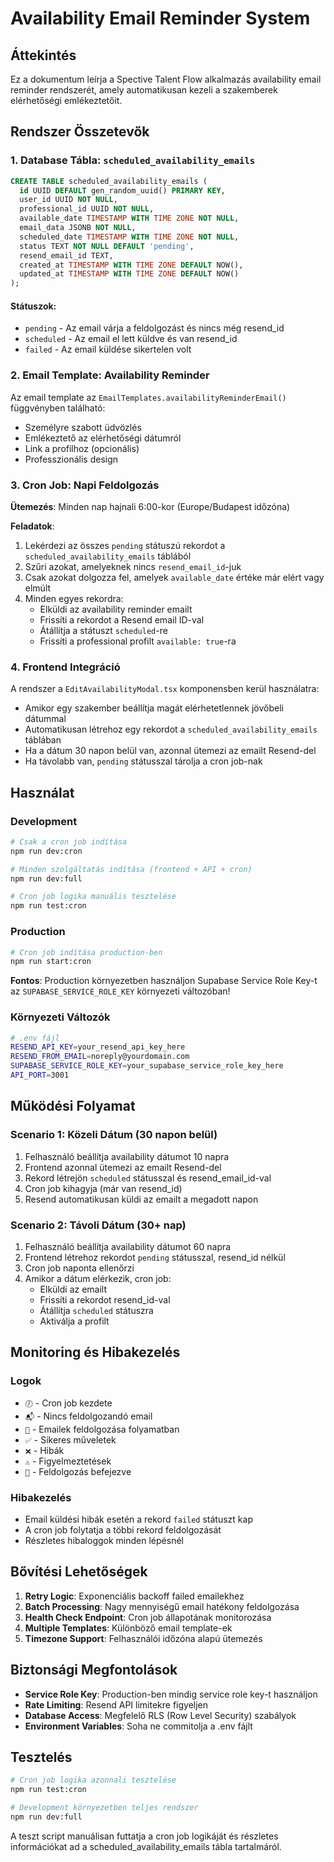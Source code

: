 # Availability Email Reminder System

## Áttekintés

Ez a dokumentum leírja a Spective Talent Flow alkalmazás availability email reminder rendszerét, amely automatikusan kezeli a szakemberek elérhetőségi emlékeztetőit.

## Rendszer Összetevők

### 1. Database Tábla: `scheduled_availability_emails`

```sql
CREATE TABLE scheduled_availability_emails (
  id UUID DEFAULT gen_random_uuid() PRIMARY KEY,
  user_id UUID NOT NULL,
  professional_id UUID NOT NULL,
  available_date TIMESTAMP WITH TIME ZONE NOT NULL,
  email_data JSONB NOT NULL,
  scheduled_date TIMESTAMP WITH TIME ZONE NOT NULL,
  status TEXT NOT NULL DEFAULT 'pending',
  resend_email_id TEXT,
  created_at TIMESTAMP WITH TIME ZONE DEFAULT NOW(),
  updated_at TIMESTAMP WITH TIME ZONE DEFAULT NOW()
);
```

#### Státuszok:
- `pending` - Az email várja a feldolgozást és nincs még resend_id
- `scheduled` - Az email el lett küldve és van resend_id
- `failed` - Az email küldése sikertelen volt

### 2. Email Template: Availability Reminder

Az email template az `EmailTemplates.availabilityReminderEmail()` függvényben található:
- Személyre szabott üdvözlés
- Emlékeztető az elérhetőségi dátumról
- Link a profilhoz (opcionális)
- Professzionális design

### 3. Cron Job: Napi Feldolgozás

**Ütemezés**: Minden nap hajnali 6:00-kor (Europe/Budapest időzóna)

**Feladatok**:
1. Lekérdezi az összes `pending` státuszú rekordot a `scheduled_availability_emails` táblából
2. Szűri azokat, amelyeknek nincs `resend_email_id`-juk
3. Csak azokat dolgozza fel, amelyek `available_date` értéke már elért vagy elmúlt
4. Minden egyes rekordra:
   - Elküldi az availability reminder emailt
   - Frissíti a rekordot a Resend email ID-val
   - Átállítja a státuszt `scheduled`-re
   - Frissíti a professional profilt `available: true`-ra

### 4. Frontend Integráció

A rendszer a `EditAvailabilityModal.tsx` komponensben kerül használatra:
- Amikor egy szakember beállítja magát elérhetetlennek jövőbeli dátummal
- Automatikusan létrehoz egy rekordot a `scheduled_availability_emails` táblában
- Ha a dátum 30 napon belül van, azonnal ütemezi az emailt Resend-del
- Ha távolabb van, `pending` státusszal tárolja a cron job-nak

## Használat

### Development

```bash
# Csak a cron job indítása
npm run dev:cron

# Minden szolgáltatás indítása (frontend + API + cron)
npm run dev:full

# Cron job logika manuális tesztelése
npm run test:cron
```

### Production

```bash
# Cron job indítása production-ben
npm run start:cron
```

**Fontos**: Production környezetben használjon Supabase Service Role Key-t az `SUPABASE_SERVICE_ROLE_KEY` környezeti változóban!

### Környezeti Változók

```bash
# .env fájl
RESEND_API_KEY=your_resend_api_key_here
RESEND_FROM_EMAIL=noreply@yourdomain.com
SUPABASE_SERVICE_ROLE_KEY=your_supabase_service_role_key_here
API_PORT=3001
```

## Működési Folyamat

### Scenario 1: Közeli Dátum (30 napon belül)
1. Felhasználó beállítja availability dátumot 10 napra
2. Frontend azonnal ütemezi az emailt Resend-del
3. Rekord létrejön `scheduled` státusszal és resend_email_id-val
4. Cron job kihagyja (már van resend_id)
5. Resend automatikusan küldi az emailt a megadott napon

### Scenario 2: Távoli Dátum (30+ nap)
1. Felhasználó beállítja availability dátumot 60 napra  
2. Frontend létrehoz rekordot `pending` státusszal, resend_id nélkül
3. Cron job naponta ellenőrzi
4. Amikor a dátum elérkezik, cron job:
   - Elküldi az emailt
   - Frissíti a rekordot resend_id-val
   - Átállítja `scheduled` státuszra
   - Aktiválja a profilt

## Monitoring és Hibakezelés

### Logok
- `🕖` - Cron job kezdete
- `📬` - Nincs feldolgozandó email
- `📧` - Emailek feldolgozása folyamatban
- `✅` - Sikeres műveletek
- `❌` - Hibák
- `⚠️` - Figyelmeztetések
- `🎉` - Feldolgozás befejezve

### Hibakezelés
- Email küldési hibák esetén a rekord `failed` státuszt kap
- A cron job folytatja a többi rekord feldolgozását
- Részletes hibaloggok minden lépésnél

## Bővítési Lehetőségek

1. **Retry Logic**: Exponenciális backoff failed emailekhez
2. **Batch Processing**: Nagy mennyiségű email hatékony feldolgozása
3. **Health Check Endpoint**: Cron job állapotának monitorozása
4. **Multiple Templates**: Különböző email template-ek
5. **Timezone Support**: Felhasználói időzóna alapú ütemezés

## Biztonsági Megfontolások

- **Service Role Key**: Production-ben mindig service role key-t használjon
- **Rate Limiting**: Resend API limitekre figyeljen
- **Database Access**: Megfelelő RLS (Row Level Security) szabályok
- **Environment Variables**: Soha ne commitolja a .env fájlt

## Tesztelés

```bash
# Cron job logika azonnali tesztelése
npm run test:cron

# Development környezetben teljes rendszer
npm run dev:full
```

A teszt script manuálisan futtatja a cron job logikáját és részletes információkat ad a scheduled_availability_emails tábla tartalmáról.
